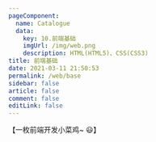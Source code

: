 ```yaml
---
pageComponent: 
  name: Catalogue
  data: 
    key: 10.前端基础
    imgUrl: /img/web.png
    description: HTML(HTML5)、CSS(CSS3)
title: 前端基础
date: 2021-03-11 21:50:53
permalink: /web/base
sidebar: false
article: false
comment: false
editLink: false
---
```


【一枚前端开发小菜鸡~ 😃】